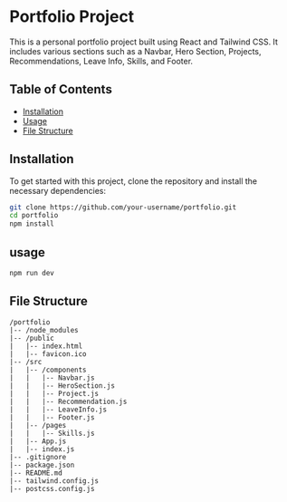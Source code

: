 # Portfolio Project

This is a personal portfolio project built using React and Tailwind CSS. It includes various sections such as a Navbar, Hero Section, Projects, Recommendations, Leave Info, Skills, and Footer.

## Table of Contents

- [Installation](#installation)
- [Usage](#usage)
- [File Structure](#file-structure)

## Installation

To get started with this project, clone the repository and install the necessary dependencies:

```bash
git clone https://github.com/your-username/portfolio.git
cd portfolio
npm install
```

## usage

```bash
npm run dev
```

## File Structure
```
/portfolio
|-- /node_modules
|-- /public
|   |-- index.html
|   |-- favicon.ico
|-- /src
|   |-- /components
|   |   |-- Navbar.js
|   |   |-- HeroSection.js
|   |   |-- Project.js
|   |   |-- Recommendation.js
|   |   |-- LeaveInfo.js
|   |   |-- Footer.js
|   |-- /pages
|   |   |-- Skills.js
|   |-- App.js
|   |-- index.js
|-- .gitignore
|-- package.json
|-- README.md
|-- tailwind.config.js
|-- postcss.config.js

```
